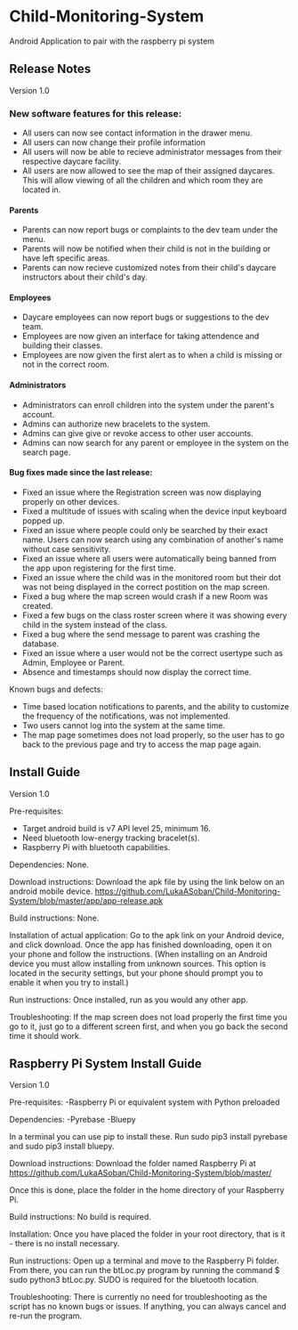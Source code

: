 # Child-Monitoring-System
Android Application to pair with the raspberry pi system

## Release Notes
Version 1.0

### New software features for this release: 
- All users can now see contact information in the drawer menu.
- All users can now change their profile information
- All users will now be able to recieve administrator messages from their respective daycare facility.
- All users are now allowed to see the map of their assigned daycares. This will allow viewing of all the children and which room they are located in.

#### Parents
- Parents can now report bugs or complaints to the dev team under the menu.
- Parents will now be notified when their child is not in the building or have left specific areas.
- Parents can now recieve customized notes from their child's daycare instructors about their child's day.

#### Employees
- Daycare employees can now report bugs or suggestions to the dev team.
- Employees are now given an interface for taking attendence and building their classes.
- Employees are now given the first alert as to when a child is missing or not in the correct room.

#### Administrators
- Administrators can enroll children into the system under the parent's account.
- Admins can authorize new bracelets to the system.
- Admins can give give or revoke access to other user accounts.
- Admins can now search for any parent or employee in the system on the search page.


#### Bug fixes made since the last release:
- Fixed an issue where the Registration screen was now displaying properly on other devices.
- Fixed a multitude of issues with scaling when the device input keyboard popped up.
- Fixed an issue where people could only be searched by their exact name. Users can now search using any combination of another's name without case sensitivity.
- Fixed an issue where all users were automatically being banned from the app upon registering for the first time.
- Fixed an issue where the child was in the monitored room but their dot was not being displayed in the correct postition on the map screen.
- Fixed a bug where the map screen would crash if a new Room was created.
- Fixed a few bugs on the class roster screen where it was showing every child in the system instead of the class.
- Fixed a bug where the send message to parent was crashing the database.
- Fixed an issue where a user would not be the correct usertype such as Admin, Employee or Parent.
- Absence and timestamps should now display the correct time.

Known bugs and defects:
- Time based location notifications to parents, and the ability to customize the frequency of the notifications, was not implemented.
- Two users cannot log into the system at the same time.
- The map page sometimes does not load properly, so the user has to go back to the previous page and try to access the map page again.

## Install Guide
Version 1.0

Pre-requisites:
- Target android build is v7 API level 25, minimum 16.
- Need bluetooth low-energy tracking bracelet(s).
- Raspberry Pi with bluetooth capabilities.

Dependencies: None.

Download instructions: Download the apk file by using the link below on an android mobile device.
https://github.com/LukaASoban/Child-Monitoring-System/blob/master/app/app-release.apk

Build instructions: None.

Installation of actual application: Go to the apk link on your Android device, and click download. Once the app has finished downloading, open it on your phone and follow the instructions. (When installing on an Android device you must allow installing from unknown sources. This option is located in the security settings, but your phone should prompt you to enable it when you try to install.)

Run instructions: Once installed, run as you would any other app.

Troubleshooting: If the map screen does not load properly the first time you go to it, just go to a different screen first, and when you go back the second time it should work.

## Raspberry Pi System Install Guide
Version 1.0

Pre-requisites:
-Raspberry Pi or equivalent system with Python preloaded

Dependencies:
-Pyrebase
-Bluepy

In a terminal you can use pip to install these. Run sudo pip3 install pyrebase and sudo pip3 install bluepy.

Download instructions: Download the folder named Raspberry Pi at https://github.com/LukaASoban/Child-Monitoring-System/blob/master/

Once this is done, place the folder in the home directory of your Raspberry Pi.

Build instructions: No build is required.

Installation: Once you have placed the folder in your root directory, that is it - there is no install necessary. 

Run instructions: Open up a terminal and move to the Raspberry Pi folder. From there, you can run the btLoc.py
    program by running the command $ sudo python3 btLoc.py. SUDO is required for the bluetooth location.
    
Troubleshooting: There is currently no need for troubleshooting as the script has no known bugs or issues. If anything, you can always cancel and re-run the program.
